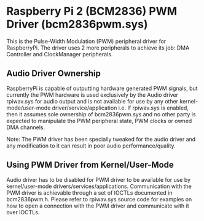 # Raspberry Pi 2 (BCM2836) PWM Driver (bcm2836pwm.sys)
This is the Pulse-Width Modulation (PWM) peripheral driver for RaspberryPi. The driver uses 2 more peripherals to achieve its job: DMA Controller and ClockManager peripherals.

## Audio Driver Ownership
RaspberryPi is capable of outputting hardware generated PWM signals, but currently the PWM hardware is used exclusively by the Audio driver rpiwav.sys for audio output and is not available for use by any other kernel-mode/user-mode driver/service/application i.e. If rpiwav.sys is enabled, then it assumes sole ownership of bcm2836pwm.sys and no other party is expected to manipulate the PWM peripheral state, PWM clocks or owned DMA channels.

Note: The PWM driver has been specially tweaked for the audio driver and any modification to it can result in poor audio performance/quality.

## Using PWM Driver from Kernel/User-Mode
Audio driver has to be disabled for PWM driver to be available for use by kernel/user-mode drivers/services/applications. Communication with the PWM driver is achievable through a set of IOCTLs documented in bcm2836pwm.h. Please refer to rpiwav.sys source code for examples on how to open a connection with the PWM driver and communicate with it over IOCTLs.